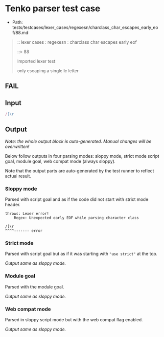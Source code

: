 # Tenko parser test case

- Path: tests/testcases/lexer_cases/regexesn/charclass_char_escapes_early_eof/88.md

> :: lexer cases : regexesn : charclass char escapes early eof
>
> ::> 88
>
> Imported lexer test
>
> only escaping a single lc letter

## FAIL

## Input

`````js
/[\r
`````

## Output

_Note: the whole output block is auto-generated. Manual changes will be overwritten!_

Below follow outputs in four parsing modes: sloppy mode, strict mode script goal, module goal, web compat mode (always sloppy).

Note that the output parts are auto-generated by the test runner to reflect actual result.

### Sloppy mode

Parsed with script goal and as if the code did not start with strict mode header.

`````
throws: Lexer error!
    Regex: Unexpected early EOF while parsing character class

/[\r
^^^^------- error
`````

### Strict mode

Parsed with script goal but as if it was starting with `"use strict"` at the top.

_Output same as sloppy mode._

### Module goal

Parsed with the module goal.

_Output same as sloppy mode._

### Web compat mode

Parsed in sloppy script mode but with the web compat flag enabled.

_Output same as sloppy mode._
